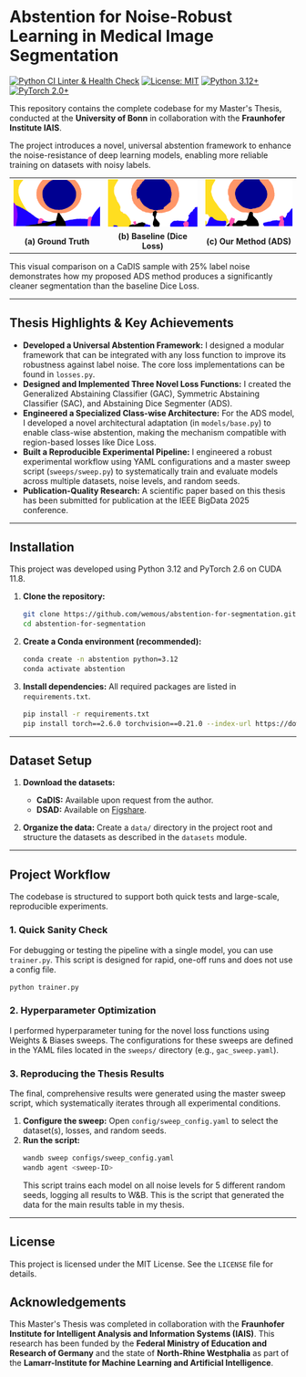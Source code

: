 # Abstention for Noise-Robust Learning in Medical Image Segmentation

[![Python CI Linter & Health Check](https://github.com/wemous/abstention-for-segmentation/actions/workflows/linter.yml/badge.svg)](https://github.com/wemous/abstention-for-segmentation/actions/workflows/linter.yml)
[![License: MIT](https://img.shields.io/badge/License-MIT-yellow.svg)](https://opensource.org/licenses/MIT)
[![Python 3.12+](https://img.shields.io/badge/python-3.12+-blue.svg)](https://www.python.org/downloads/release/python-3120/)
[![PyTorch 2.0+](https://img.shields.io/badge/PyTorch-%23EE4C2C.svg?style=flat&logo=PyTorch&logoColor=white)](https://pytorch.org/)

This repository contains the complete codebase for my Master's Thesis, conducted at the **University of Bonn** in collaboration with the **Fraunhofer Institute IAIS**.

The project introduces a novel, universal abstention framework to enhance the noise-resistance of deep learning models, enabling more reliable training on datasets with noisy labels.

<!-- ![Alt text](assets/ground_truth.png "a title")
![Alt text](assets/dice.png "a title")
![Alt text](assets/ads.png "a title") -->
<!-- ![Qualitative Results Teaser](assets/ground_truth.png) -->


<table>
  <tr>
    <td align="center">
      <img src="assets/ground_truth.png" width="250">
    </td>
    <td align="center">
      <img src="assets/dice.png" width="250">
    </td>
    <td align="center">
      <img src="assets/ads.png" width="250">
    </td>
  </tr>
  <tr>
    <td align="center"><strong>(a) Ground Truth</strong></td>
    <td align="center"><strong>(b) Baseline (Dice Loss)</strong></td>
    <td align="center"><strong>(c) Our Method (ADS)</strong></td>
  </tr>
</table>
This visual comparison on a CaDIS sample with 25% label noise demonstrates how my proposed ADS method produces a significantly cleaner segmentation than the baseline Dice Loss.

---

## Thesis Highlights & Key Achievements

*   **Developed a Universal Abstention Framework:** I designed a modular framework that can be integrated with any loss function to improve its robustness against label noise. The core loss implementations can be found in `losses.py`.
*   **Designed and Implemented Three Novel Loss Functions:** I created the Generalized Abstaining Classifier (GAC), Symmetric Abstaining Classifier (SAC), and Abstaining Dice Segmenter (ADS).
*   **Engineered a Specialized Class-wise Architecture:** For the ADS model, I developed a novel architectural adaptation (in `models/base.py`) to enable class-wise abstention, making the mechanism compatible with region-based losses like Dice Loss.
*   **Built a Reproducible Experimental Pipeline:** I engineered a robust experimental workflow using YAML configurations and a master sweep script (`sweeps/sweep.py`) to systematically train and evaluate models across multiple datasets, noise levels, and random seeds.
*   **Publication-Quality Research:** A scientific paper based on this thesis has been submitted for publication at the IEEE BigData 2025 conference.

---

## Installation

This project was developed using Python 3.12 and PyTorch 2.6 on CUDA 11.8.

1.  **Clone the repository:**
    ```bash
    git clone https://github.com/wemous/abstention-for-segmentation.git
    cd abstention-for-segmentation
    ```

2.  **Create a Conda environment (recommended):**
    ```bash
    conda create -n abstention python=3.12
    conda activate abstention
    ```

3.  **Install dependencies:**
    All required packages are listed in `requirements.txt`.
    ```bash
    pip install -r requirements.txt
    pip install torch==2.6.0 torchvision==0.21.0 --index-url https://download.pytorch.org/whl/cu118
    ```

---

## Dataset Setup

1.  **Download the datasets:**
    *   **CaDIS:** Available upon request from the author.
    *   **DSAD:** Available on [Figshare](https://springernature.figshare.com/articles/dataset/The_Dresden_Surgical_Anatomy_Dataset_for_abdominal_organ_segmentation_in_surgical_data_science/21702600?file=38494425).

2.  **Organize the data:**
    Create a `data/` directory in the project root and structure the datasets as described in the `datasets` module.

---

## Project Workflow

The codebase is structured to support both quick tests and large-scale, reproducible experiments.

### 1. Quick Sanity Check

For debugging or testing the pipeline with a single model, you can use `trainer.py`. This script is designed for rapid, one-off runs and does not use a config file.

```bash
python trainer.py
```

### 2. Hyperparameter Optimization

I performed hyperparameter tuning for the novel loss functions using Weights & Biases sweeps. The configurations for these sweeps are defined in the YAML files located in the `sweeps/` directory (e.g., `gac_sweep.yaml`).

### 3. Reproducing the Thesis Results

The final, comprehensive results were generated using the master sweep script, which systematically iterates through all experimental conditions.

1.  **Configure the sweep:** Open `config/sweep_config.yaml` to select the dataset(s), losses, and random seeds.
2.  **Run the script:**
    ```bash
    wandb sweep configs/sweep_config.yaml
    wandb agent <sweep-ID>
    ```
    This script trains each model on all noise levels for 5 different random seeds, logging all results to W&B. This is the script that generated the data for the main results table in my thesis.

---

## License

This project is licensed under the MIT License. See the `LICENSE` file for details.

## Acknowledgements

This Master's Thesis was completed in collaboration with the **Fraunhofer Institute for Intelligent Analysis and Information Systems (IAIS)**. This research has been funded by the **Federal Ministry of Education and Research of Germany** and the state of **North-Rhine Westphalia** as part of the **Lamarr-Institute for Machine Learning and Artificial Intelligence**.
